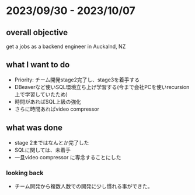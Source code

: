 # 2023/09/30 - 2023/10/07

## overall objective
get a jobs as a backend engineer in Auckalnd, NZ

## what I want to do
- Priority: チーム開発stage2完了し、stage3を着手する
- DBeaverなど使いSQL環境立ち上げ学習する(今まで会社PCを使いrecursion上で学習していたため)
- 時間があればSQL上級の強化
- さらに時間あればvideo compressor

## what was done
- stage 2まではなんとか完了した
- SQLに関しては、未着手
- 一旦video compressor に専念することにした

### looking back
- チーム開発から複数人数での開発に少し慣れる事ができた。
